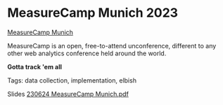 # MeasureCamp Munich 2023

[MeasureCamp Munich](https://munich.measurecamp.org/)

MeasureCamp is an open, free-to-attend unconference, different to any other web analytics conference held around the world.

**Gotta track 'em all**

Tags:
data collection, implementation, elbish

Slides [230624 MeasureCamp Munich.pdf](./230624%20MeasureCamp%20Munich.pdf)
